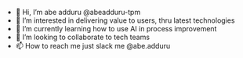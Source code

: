 - 👋 Hi, I’m abe adduru @abeadduru-tpm 
- 👀 I’m interested in delivering value to users, thru latest technologies
- 🌱 I’m currently learning how to use AI in process improvement
- 💞️ I’m looking to collaborate to tech teams
- 📫 How to reach me just slack me @abe.adduru

<!---
abeadduru-tpm/abeadduru-tpm is a ✨ special ✨ repository because its `README.md` (this file) appears on your GitHub profile.
You can click the Preview link to take a look at your changes.
--->
